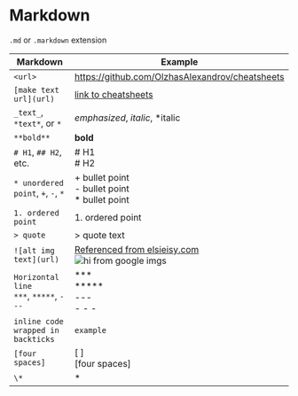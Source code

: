# Markdown
`.md` or `.markdown` extension

| Markdown | Example |
| -------- | ------- |
| `<url>`  | <https://github.com/OlzhasAlexandrov/cheatsheets> |
| `[make text url](url)`  | [link to cheatsheets](https://github.com/OlzhasAlexandrov/cheatsheets) |
| `_text_`, `*text*`, or `*` | _emphasized_, *italic*, *italic |
| `**bold**` | **bold** |
| `# H1`, `## H2`, etc. | # H1 <br> # H2 |
| `* unordered point`, `+`, `-`, `*` | + bullet point <br> - bullet point <br> * bullet point |
| `1. ordered point` | 1. ordered point |
| `> quote` | > quote text |
| `![alt img text](url)` | [Referenced from elsieisy.com](http://www.elsieisy.com/blog-festival-hi-jagunmade-rilycks-damilare/) <br> ![hi from google imgs](https://i1.wp.com/www.elsieisy.com/wp-content/uploads/2016/12/hi-elsieisy-blog-festival.png?resize=500%2C435) |
| `Horizontal line` <br> `***`, `*****`, `---` | *** <br> ***** <br> --- <br> - - - |
| `inline code wrapped in backticks` | `example` |
| `[four spaces]` | [     ] <br> [four spaces] |
| `\*` | \* |
